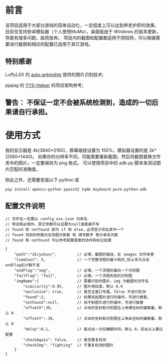 # 前言
该项目适用于大部分游戏的简单自动化，一定程度上可以达到养老护肝的效果。  
目前仅支持安卓模拟器（个人使用MuMu），桌面版由于 Windows 的版本更新，导致有很多问题，故而放弃。
项目内的截图和配置都适用于阴阳师，可以根据需要进行截图和相应的配置已适用于其它游戏。  

## 特别感谢
LuffyLSX 的 [auto-arknights](https://github.com/LuffyLSX/auto-arknights) 提供的图片识别技术;    

jajajag 的 [YYS-Helper](https://github.com/jajajag/YYS-Helper) 的项目架构参考;


## **警告：** 不保证一定不会被系统检测到，造成的一切后果请自行承担。  

# 使用方式
我的显示器是 4k(3840\*2160)，屏幕缩放设置为 150%，模拟器设置的是 2k*(2560\*1440)。
如果你的分辨率不同，可能需要重新截图，然后将截图替换文件夹中的图片，一定要保存为 png 格式。 
可以使用项目中的 adb.py 脚本来测试图片匹配的准确度。

除此之外，还需要安装以下 python 库
```
pip install opencv-python pywin32 tqdm keyboard pure-python-adb
```

## 配置文件说明
```
// 文件名一定要以 config_xxx.json 为命名
// 除说明必填外，其它参数可以设置为null或直接不写
// found 和 notFound 即为 if 和 else，必须至少存在其中一个
// found 目前的参数仅支持图片嵌套 和 填写数字 表示单击次数
// found 和 notFound 可以参考配置里面的协作和标记处理

{
    "path":"2k/yuhun/",         // 必填，截图的路径，在 images 文件夹里
    "timeCost": 5,              // 一个完整流程的最少耗时,防止多次点击endFlag后计数不准
    "endFlag":"img",            // 必填，一个流程的最后一个识别图
    "failFlag": "fail",         // 必填，一个流程失败的识别图
    "imgName":{                 // 需要识别的图片，img 为截图的文件名
        "similarity":0.95,      // 图片相似度，默认 0.9
        "exclusive": true,      // 是否主窗口专属，false 不进行检测
        "found":2,              // 如果找到图片进行的操作，可进行嵌套,
        "notFound":null,        // 找不到图片进行的操作，可进行嵌套
        "offsetX":30,           // 点击的坐标和识别图左上角横坐标的偏移量，默认 0
        "offsetY":-30,          // 点击的坐标和识别图左上角纵坐标的偏移量，默认 0
        "delay":0.1,            // 每点击一次后睡眠时间，默认 0，双击以上建议配置
        "checkAgain": false,    // 是否重复检测
        "checkImg": "fighting"  // 不重复检测的图片
    }
}
```
